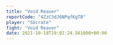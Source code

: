 ```yaml
---
title: "Void Reaver"
reportCode: "4ZzC3dJ6NPqfKgTB"
player: "Söcrate"
fight: "Void Reaver"
date: 2021-10-18T19:02:24.561000+00:00
---
```

